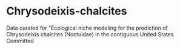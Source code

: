 # Chrysodeixis-chalcites
Data curated for "Ecological niche modeling for the prediction of Chrysodeixis chalcites (Noctuidae) in the contiguous United States
Committed
